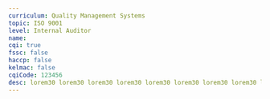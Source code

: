 ```yaml
---
curriculum: Quality Management Systems
topic: ISO 9001
level: Internal Auditor
name:
cqi: true
fssc: false
haccp: false
kelmac: false
cqiCode: 123456
desc: lorem30 lorem30 lorem30 lorem30 lorem30 lorem30 lorem30 lorem30 lorem30 lorem30 lorem30 lorem30 lorem30 lorem30 lorem30
---
```

